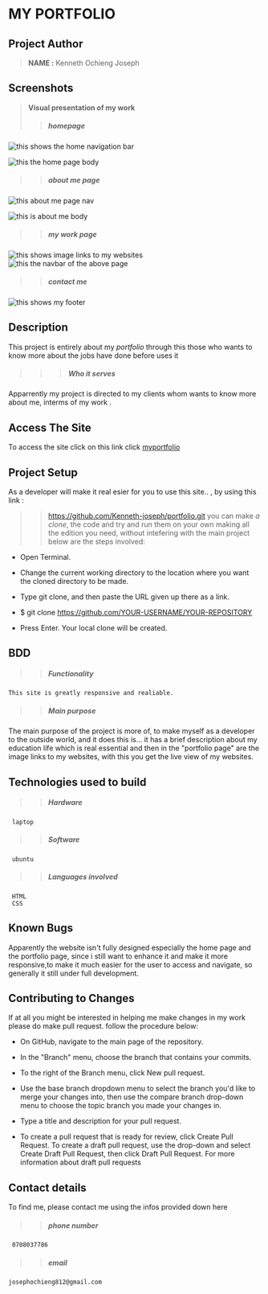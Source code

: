 # MY PORTFOLIO


## Project Author
> **NAME :** Kenneth Ochieng Joseph

## Screenshots
> **Visual presentation of my work**
 >>##### homepage
![this shows the home navigation bar](porrt2.png)

![this the home page body](port1.png)

 >> ##### about me page 
 ![this about me page nav](abouth.png)

 ![this is about me body](about.png)

 >> ##### my work page
 ![this shows image links to my websites](port.png)
 ![this the navbar of the above page](mywork.png)
 >> ##### contact me
 ![this shows my footer](nav.png)

 ## Description
 This project is entirely about my *portfolio* through this those who wants to know more about the jobs have done before uses it 
   >>> ##### Who it serves
 Apparrently my project is directed to my clients whom wants to know more about me, interms of my work .
 
 ## Access The Site
  To access the site click on this link
  click [myportfolio](https://kenneth-joseph.github.io/portfolio/)

 ## Project Setup
 As a developer will make it real esier for you to use this site.. , by using this link :
  >> https://github.com/Kenneth-joseph/portfolio.git
you can make *a clone*, the code and try and run them on your own making all the edition you need, without intefering with the main project
below are the steps involved:

  * Open Terminal.

  * Change the current working directory to the location where you want the cloned directory to be made.

  * Type git clone, and then paste the URL given up there as a link.

  * $ git clone https://github.com/YOUR-USERNAME/YOUR-REPOSITORY

  * Press Enter. Your local clone will be created.

  ## BDD
   >> ##### Functionality
    This site is greatly responsive and realiable.
   >> ##### Main purpose
   The main purpose of the project is more of, to make myself as a developer to the outside world,
   and it does this is... it has a brief description about my education life which is real essential and then in the "portfolio page" are the image links to my websites, with this you get the live view of my websites.

  ## Technologies used to build
   >> ##### Hardware
     laptop
   >> ##### Software
     ubuntu
   >> ##### Languages involved
     HTML
     CSS
  ## Known Bugs   
  Apparently the website isn't fully designed especially the home page and the portfolio page, since i still want to enhance it and make it more responsive,to make it much easier for the user to access and navigate, so generally it still under full development.

  ## Contributing to Changes
  If at all you might be interested in helping me make changes in my work please do make pull request.
  follow the procedure below:
   * On GitHub, navigate to the main page of the repository.
   * In the "Branch" menu, choose the branch that contains your commits.
   * To the right of the Branch menu, click New pull request.
   * Use the base branch dropdown menu to select the branch you'd like to merge your changes into, then use the compare branch drop-down menu to choose the topic   branch you made your changes in.

   * Type a title and description for your pull request.
   * To create a pull request that is ready for review, click Create Pull Request. To create a draft pull request, use the drop-down and select Create Draft Pull   Request, then click Draft Pull Request. For more information about draft pull requests

   ## Contact details
   To find me, please contact me using the infos provided down here
  >> ##### phone number
     0708037786
   >> ##### email
    josephochieng812@gmail.com

    